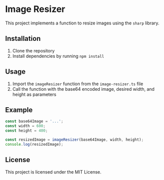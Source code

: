 # Image Resizer

This project implements a function to resize images using the `sharp` library.

## Installation

1. Clone the repository
2. Install dependencies by running `npm install`

## Usage

1. Import the `imageResizer` function from the `image-resizer.ts` file
2. Call the function with the base64 encoded image, desired width, and height as parameters

## Example

```javascript
const base64Image = '...';
const width = 600;
const height = 400;

const resizedImage = imageResizer(base64Image, width, height);
console.log(resizedImage);
```

## License

This project is licensed under the MIT License.